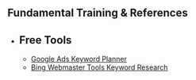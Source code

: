 ## Fundamental Training & References
- ## Free Tools
	- [Google Ads Keyword Planner](https://ads.google.com/home/tools/keyword-planner/)
	- [Bing Webmaster Tools Keyword Research](https://www.bing.com/webmasters/help/keyword-research-628070b6)